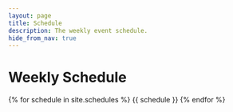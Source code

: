 ```yaml
---
layout: page
title: Schedule
description: The weekly event schedule.
hide_from_nav: true
---
```


# Weekly Schedule

{% for schedule in site.schedules %}
{{ schedule }}
{% endfor %}
